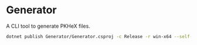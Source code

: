 # Generator

A CLI tool to generate PKHeX files.

```bash
dotnet publish Generator/Generator.csproj -c Release -r win-x64 --self-contained true -p:PublishSingleFile=true -p:IncludeNativeLibrariesForSelfExtract=true

```
